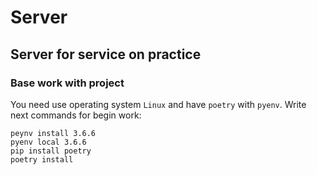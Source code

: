 # Server

## Server for service on practice

### Base work with project 

You need use operating system `Linux` and have `poetry` with `pyenv`.
Write next commands for begin work:
```
peynv install 3.6.6
pyenv local 3.6.6
pip install poetry 
poetry install
```
